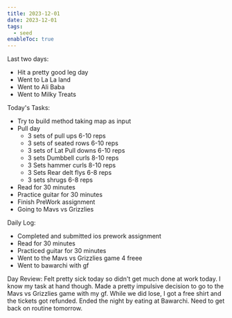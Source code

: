 ```yaml
---
title: 2023-12-01
date: 2023-12-01
tags:
  - seed
enableToc: true
---
```

Last two days:
- Hit a pretty good leg day
- Went to La La land 
- Went to Ali Baba
- Went to Milky Treats

Today's Tasks:
- Try to build method taking map as input
- Pull day
	- 3 sets of pull ups 6-10 reps
	- 3 sets of seated rows 6-10 reps
	- 3 sets of Lat Pull downs 6-10 reps
	- 3 sets Dumbbell curls 8-10 reps
	- 3 Sets hammer curls 8-10 reps
	- 3 Sets Rear delt flys 6-8 reps
	- 3 sets shrugs 6-8 reps
- Read for 30 minutes
- Practice guitar for 30 minutes
- Finish PreWork assignment 
- Going to Mavs vs Grizzlies 


Daily Log:
- Completed and submitted ios prework assignment
- Read for 30 minutes
- Practiced guitar for 30 minutes
- Went to the Mavs vs Grizzlies game 4 freee
- Went to bawarchi with gf


Day Review:
Felt pretty sick today so didn't get much done at work today. I know my task at hand though. Made a pretty impulsive decision to go to the Mavs vs Grizzlies game with my gf. While we did lose, I got a free shirt and the tickets got refunded. Ended the night by eating at Bawarchi. Need to get back on routine tomorrow. 